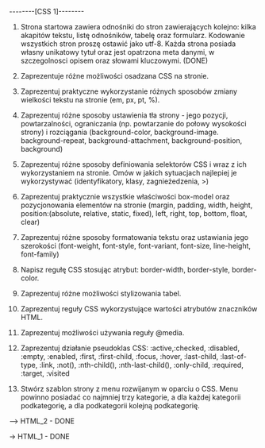 --------[CSS 1]--------
1. Strona startowa zawiera odnośniki  do stron zawierających kolejno: kilka akapitów tekstu, listę odnośników, tabelę oraz formularz. Kodowanie wszystkich stron proszę ostawić jako utf-8. Każda strona posiada własny unikatowy tytuł oraz jest opatrzona meta danymi, w szczegolnosci opisem oraz słowami kluczowymi. (DONE)

2. Zaprezentuje różne możliwości osadzana CSS na stronie.

3. Zaprezentuj praktyczne wykorzystanie różnych sposobów zmiany wielkości tekstu na stronie (em, px, pt, %).

4. Zaprezentuj różne sposoby ustawienia tła strony - jego pozycji, powtarzalności, ograniczania (np. powtarzanie do połowy wysokości strony) i rozciągania (background-color, background-image. background-repeat, background-attachment, background-position, background)

5. Zaprezentuj różne sposoby definiowania selektorów CSS i wraz z ich wykorzystaniem na stronie. Omów w jakich sytuacjach najlepiej je wykorzystywać (identyfikatory, klasy, zagnieżedzenia, >)

6. Zaprezentuj praktycznie wszystkie właściwości box-model oraz pozycjonowania elementów na stronie (margin, padding, width, height, position:(absolute, relative, static, fixed), left, right, top, bottom, float, clear)

7. Zaprezentuj różne sposoby formatowania tekstu oraz ustawiania jego szerokości (font-weight, font-style, font-variant, font-size, line-height, font-family)

8. Napisz regułę CSS stosując atrybut: border-width, border-style, border-color.

9. Zaprezentuj różne możliwości stylizowania tabel.

10. Zaprezentuj reguły CSS wykorzystujące wartości atrybutów znaczników HTML.

11. Zaprezentuj możliwości używania reguły @media.

12. Zaprezentuj działanie pseudoklas CSS: :active,:checked, :disabled, :empty, :enabled, :first, :first-child, :focus, :hover, :last-child, :last-of-type, :link, :not(), :nth-child(), :nth-last-child(), :only-child, :required, :target, :visited

13. Stwórz szablon strony z menu rozwijanym w oparciu o CSS. Menu powinno posiadać co najmniej trzy kategorie, a dla każdej kategorii podkategorię, a dla podkategorii kolejną podkategorię.

--> HTML_2 - DONE

-> HTML_1 - DONE
